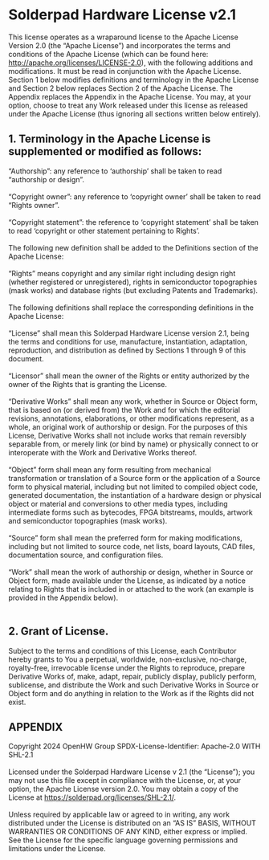 # Solderpad Hardware License v2.1
This license operates as a wraparound license to the Apache License Version 2.0 (the “Apache License”) and incorporates the terms and conditions of the Apache License
(which can be found here: http://apache.org/licenses/LICENSE-2.0), with the following additions and modifications.
It must be read in conjunction with the Apache License.
Section 1 below modifies definitions and terminology in the Apache License and Section 2 below replaces Section 2 of the Apache License.
The Appendix replaces the Appendix in the Apache License.
You may, at your option, choose to treat any Work released under this license as released under the Apache License (thus ignoring all sections written below entirely).

## 1. Terminology in the Apache License is supplemented or modified as follows:
“Authorship”: any reference to ‘authorship’ shall be taken to read “authorship or design”.
<br><br>
“Copyright owner”: any reference to ‘copyright owner’ shall be taken to read “Rights owner”.
<br><br>
“Copyright statement”: the reference to ‘copyright statement’ shall be taken to read ‘copyright or other statement pertaining to Rights’.
<br><br>
The following new definition shall be added to the Definitions section of the Apache License:
<br><br>
“Rights” means copyright and any similar right including design right (whether registered or unregistered), rights in semiconductor topographies (mask works) and database rights (but excluding Patents and Trademarks).
<br><br>
The following definitions shall replace the corresponding definitions in the Apache License:
<br><br>
“License” shall mean this Solderpad Hardware License version 2.1, being the terms and conditions for use, manufacture, instantiation, adaptation, reproduction, and distribution as defined by Sections 1 through 9 of this document.
<br><br>
“Licensor” shall mean the owner of the Rights or entity authorized by the owner of the Rights that is granting the License.
<br><br>
“Derivative Works” shall mean any work, whether in Source or Object form, that is based on (or derived from) the Work and for which the editorial revisions, annotations, elaborations, or other modifications represent, as a whole, an original work of authorship or design. For the purposes of this License, Derivative Works shall not include works that remain reversibly separable from, or merely link (or bind by name) or physically connect to or interoperate with the Work and Derivative Works thereof.
<br><br>
“Object” form shall mean any form resulting from mechanical transformation or translation of a Source form or the application of a Source form to physical material, including but not limited to compiled object code, generated documentation, the instantiation of a hardware design or physical object or material and conversions to other media types, including intermediate forms such as bytecodes, FPGA bitstreams, moulds, artwork and semiconductor topographies (mask works).
<br><br>
“Source” form shall mean the preferred form for making modifications, including but not limited to source code, net lists, board layouts, CAD files, documentation source, and configuration files.
<br><br>
“Work” shall mean the work of authorship or design, whether in Source or Object form, made available under the License, as indicated by a notice relating to Rights that is included in or attached to the work (an example is provided in the Appendix below).
<br><br>
## 2. Grant of License.
Subject to the terms and conditions of this License, each Contributor hereby grants to You
a perpetual, worldwide, non-exclusive, no-charge, royalty-free, irrevocable license under the Rights to reproduce,
prepare Derivative Works of, make, adapt, repair, publicly display, publicly perform, sublicense, and
distribute the Work and such Derivative Works in Source or Object form and do anything in relation to the Work as if the Rights did not exist.

## APPENDIX
Copyright 2024 OpenHW Group
SPDX-License-Identifier: Apache-2.0 WITH SHL-2.1
<br><br>
Licensed under the Solderpad Hardware License v 2.1 (the “License”); you may not use this file except in compliance with the License, or, at your option, the Apache License version 2.0.
You may obtain a copy of the License at https://solderpad.org/licenses/SHL-2.1/.
<br><br>
Unless required by applicable law or agreed to in writing, any work distributed under the License is distributed on an “AS IS” BASIS, WITHOUT WARRANTIES OR CONDITIONS OF ANY KIND, either express or implied.
See the License for the specific language governing permissions and limitations under the License.

